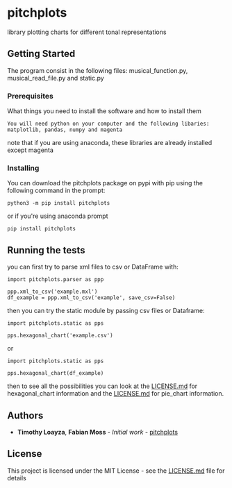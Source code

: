 # pitchplots

library plotting charts for different tonal representations

## Getting Started

The program consist in the following files: musical_function.py, musical_read_file.py and static.py 

### Prerequisites

What things you need to install the software and how to install them

```
You will need python on your computer and the following libaries: matplotlib, pandas, numpy and magenta
```

note that if you are using anaconda, these libraries are already installed except magenta

### Installing

You can download the pitchplots package on pypi with pip using the following command in the prompt:

```
python3 -m pip install pitchplots
```

or if you're using anaconda prompt

```
pip install pitchplots
```

## Running the tests

you can first try to parse xml files to csv or DataFrame with:

```
import pitchplots.parser as ppp

ppp.xml_to_csv('example.mxl')
df_example = ppp.xml_to_csv('example', save_csv=False)
```

then you can try the static module by passing csv files or Dataframe:

```
import pitchplots.static as pps

pps.hexagonal_chart('example.csv')
```
or
```
import pitchplots.static as pps

pps.hexagonal_chart(df_example)
```

then to see all the possibilities you can look at the [LICENSE.md](LICENSE.md) for hexagonal_chart information and the [LICENSE.md](LICENSE.md) for pie_chart information.

## Authors

* **Timothy Loayza**, **Fabian Moss** - *Initial work* - [pitchplots](https://github.com/DCMLab/pitchplots)

## License

This project is licensed under the MIT License - see the [LICENSE.md](LICENSE.md) file for details
